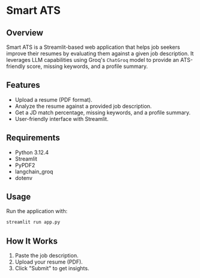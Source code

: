 # Smart ATS

## Overview
Smart ATS is a Streamlit-based web application that helps job seekers improve their resumes by evaluating them against a given job description. It leverages LLM capabilities using Groq's `ChatGroq` model to provide an ATS-friendly score, missing keywords, and a profile summary.

## Features
- Upload a resume (PDF format).
- Analyze the resume against a provided job description.
- Get a JD match percentage, missing keywords, and a profile summary.
- User-friendly interface with Streamlit.

## Requirements
- Python 3.12.4
- Streamlit
- PyPDF2
- langchain_groq
- dotenv


## Usage
Run the application with:
```sh
streamlit run app.py
```

## How It Works
1. Paste the job description.
2. Upload your resume (PDF).
3. Click "Submit" to get insights.



